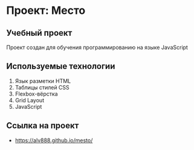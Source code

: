 # Проект: Место

## Учебный проект
Проект создан для обучения программированию на языке JavaScript

## Используемые технологии
1. Язык разметки HTML
2. Таблицы стилей CSS
3. Flexbox-вёрстка
4. Grid Layout
5. JavaScript

## Сcылка на проект
* https://alv888.github.io/mesto/
